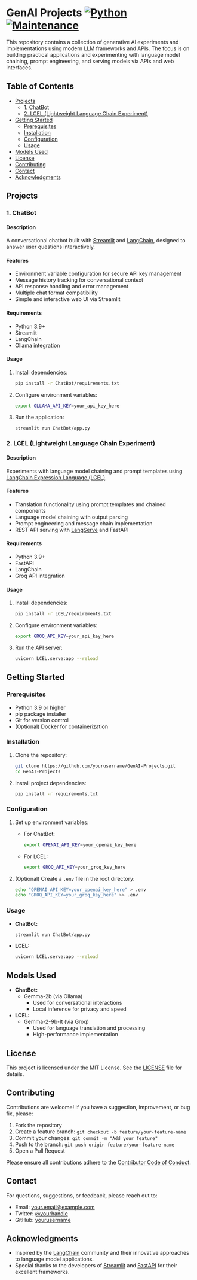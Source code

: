 # GenAI Projects [![Python](https://img.shields.io/badge/Python-3.9%2B-blue.svg)](https://www.python.org/downloads/release/python-390/) [![Maintenance](https://img.shields.io/badge/Maintained%3F-yes-green.svg)](https://gitHub.com/yourusername/GenAI-Projects/commits/master)

This repository contains a collection of generative AI experiments and implementations using modern LLM frameworks and APIs. The focus is on building practical applications and experimenting with language model chaining, prompt engineering, and serving models via APIs and web interfaces.

## Table of Contents
- [Projects](#projects)
  - [1. ChatBot](#1-chatbot)
  - [2. LCEL (Lightweight Language Chain Experiment)](#2-lcel-lightweight-language-chain-experiment)
- [Getting Started](#getting-started)
  - [Prerequisites](#prerequisites)
  - [Installation](#installation)
  - [Configuration](#configuration)
  - [Usage](#usage)
- [Models Used](#models-used)
- [License](#license)
- [Contributing](#contributing)
- [Contact](#contact)
- [Acknowledgments](#acknowledgments)

## Projects

### 1. ChatBot
#### Description
A conversational chatbot built with [Streamlit](https://streamlit.io/) and [LangChain](https://python.langchain.com/), designed to answer user questions interactively.

#### Features
- Environment variable configuration for secure API key management
- Message history tracking for conversational context
- API response handling and error management
- Multiple chat format compatibility
- Simple and interactive web UI via Streamlit

#### Requirements
- Python 3.9+
- Streamlit
- LangChain
- Ollama integration

#### Usage
1. Install dependencies:
   ```bash
   pip install -r ChatBot/requirements.txt
   ```
2. Configure environment variables:
   ```bash
   export OLLAMA_API_KEY=your_api_key_here
   ```
3. Run the application:
   ```bash
   streamlit run ChatBot/app.py
   ```

### 2. LCEL (Lightweight Language Chain Experiment)
#### Description
Experiments with language model chaining and prompt templates using [LangChain Expression Language (LCEL)](https://python.langchain.com/docs/expression_language/).

#### Features
- Translation functionality using prompt templates and chained components
- Language model chaining with output parsing
- Prompt engineering and message chain implementation
- REST API serving with [LangServe](https://github.com/langchain-ai/langserve) and FastAPI

#### Requirements
- Python 3.9+
- FastAPI
- LangChain
- Groq API integration

#### Usage
1. Install dependencies:
   ```bash
   pip install -r LCEL/requirements.txt
   ```
2. Configure environment variables:
   ```bash
   export GROQ_API_KEY=your_api_key_here
   ```
3. Run the API server:
   ```bash
   uvicorn LCEL.serve:app --reload
   ```

## Getting Started

### Prerequisites
- Python 3.9 or higher
- pip package installer
- Git for version control
- (Optional) Docker for containerization

### Installation
1. Clone the repository:
   ```bash
   git clone https://github.com/yourusername/GenAI-Projects.git
   cd GenAI-Projects
   ```

2. Install project dependencies:
   ```bash
   pip install -r requirements.txt
   ```

### Configuration
1. Set up environment variables:
   - For ChatBot:
     ```bash
     export OPENAI_API_KEY=your_openai_key_here
     ```
   - For LCEL:
     ```bash
     export GROQ_API_KEY=your_groq_key_here
     ```

2. (Optional) Create a `.env` file in the root directory:
   ```bash
   echo "OPENAI_API_KEY=your_openai_key_here" > .env
   echo "GROQ_API_KEY=your_groq_key_here" >> .env
   ```

### Usage
- **ChatBot:**
  ```bash
  streamlit run ChatBot/app.py
  ```
- **LCEL:**
  ```bash
  uvicorn LCEL.serve:app --reload
  ```

## Models Used
- **ChatBot:**
  - Gemma-2b (via Ollama)
    - Used for conversational interactions
    - Local inference for privacy and speed
- **LCEL:**
  - Gemma-2-9b-It (via Groq)
    - Used for language translation and processing
    - High-performance implementation

## License
This project is licensed under the MIT License. See the [LICENSE](LICENSE) file for details.

## Contributing
Contributions are welcome! If you have a suggestion, improvement, or bug fix, please:
1. Fork the repository
2. Create a feature branch: `git checkout -b feature/your-feature-name`
3. Commit your changes: `git commit -m "Add your feature"`
4. Push to the branch: `git push origin feature/your-feature-name`
5. Open a Pull Request

Please ensure all contributions adhere to the [Contributor Code of Conduct](CODE_OF_CONDUCT.md).

## Contact
For questions, suggestions, or feedback, please reach out to:
- Email: your.email@example.com
- Twitter: [@yourhandle](https://twitter.com/yourhandle)
- GitHub: [yourusername](https://github.com/yourusername)

## Acknowledgments
- Inspired by the [LangChain](https://python.langchain.com/) community and their innovative approaches to language model applications.
- Special thanks to the developers of [Streamlit](https://streamlit.io/) and [FastAPI](https://fastapi.tiangolo.com/) for their excellent frameworks.
